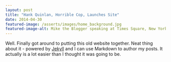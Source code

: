 ```yaml
---
layout: post
title: "Hank Quinlan, Horrible Cop, Launches Site"
date: 2014-04-30
featured-image: /asserts/images/home_background.jpg
featured-image-alt: Mike the Blogger speaking at Times Square, New York City, New York
---
```



Well. Finally got around to putting this old website together. Neat thing about it - powered by [Jekyll](http://jekyllrb.com) and I can use Markdown to author my posts. It actually is a lot easier than I thought it was going to be.